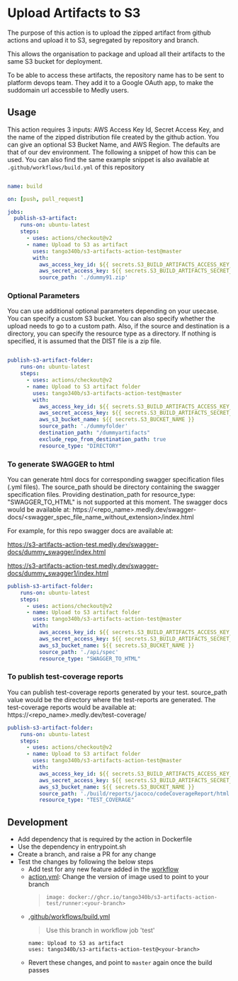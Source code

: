 # Upload Artifacts to S3

The purpose of this action is to upload the zipped artifact from github actions and upload it to S3, segregated by repository and branch. 

This allows the organisation to package and upload all their artifacts to the same S3 bucket for deployment.

To be able to access these artifacts, the repository name has to be sent to platform devops team. They add it to a Google OAuth app, to make the suddomain url accessbile to Medly users.

## Usage

This action requires 3 inputs: AWS Access Key Id, Secret Access Key, and the name of the zipped distribution file created by the github action.
You can give an optional  S3 Bucket Name, and  AWS Region. The defaults are that of our dev environment.
The following a snippet of how this can be used. You can also find the same example snippet is also available at ```.github/workflows/build.yml``` of this repository

```yaml

name: build

on: [push, pull_request]

jobs:
  publish-s3-artifact:
    runs-on: ubuntu-latest
    steps:
      - uses: actions/checkout@v2
      - name: Upload to S3 as artifact
        uses: tango340b/s3-artifacts-action-test@master
        with:
          aws_access_key_id: ${{ secrets.S3_BUILD_ARTIFACTS_ACCESS_KEY_ID}}
          aws_secret_access_key: ${{ secrets.S3_BUILD_ARTIFACTS_SECRET_ACCESS_KEY}}
          source_path: './dummy91.zip'
```

### Optional Parameters

You can use additional optional parameters depending on your usecase. You can specify a custom S3 bucket. You can also specify whether the upload needs to go to a custom path. Also, if the source and destination is a directory, you can specify the resource type as a directory. If nothing is specified, it is assumed that the DIST file is a zip file.

```yaml

publish-s3-artifact-folder:
    runs-on: ubuntu-latest
    steps:
      - uses: actions/checkout@v2
      - name: Upload to S3 artifact folder
        uses: tango340b/s3-artifacts-action-test@master
        with:
          aws_access_key_id: ${{ secrets.S3_BUILD_ARTIFACTS_ACCESS_KEY_ID }}
          aws_secret_access_key: ${{ secrets.S3_BUILD_ARTIFACTS_SECRET_ACCESS_KEY }}
          aws_s3_bucket_name: ${{ secrets.S3_BUCKET_NAME }}
          source_path: './dummyfolder'
          destination_path: "/dummyartifacts"
          exclude_repo_from_destination_path: true
          resource_type: "DIRECTORY"  
```

### To generate SWAGGER to html

You can generate html docs for corresponding swagger specification files (.yml files). The source_path should be directory containing the swagger specification files. Providing destination_path for resource_type: "SWAGGER_TO_HTML" is not supported at this moment. The swagger docs would be available at:
https://<repo_name>.medly.dev/swagger-docs/<swagger_spec_file_name_without_extension>/index.html

For example, for this repo swagger docs are available at:

https://s3-artifacts-action-test.medly.dev/swagger-docs/dummy_swagger/index.html

https://s3-artifacts-action-test.medly.dev/swagger-docs/dummy_swagger1/index.html

```yaml
publish-s3-artifact-folder:
    runs-on: ubuntu-latest
    steps:
      - uses: actions/checkout@v2
      - name: Upload to S3 artifact folder
        uses: tango340b/s3-artifacts-action-test@master
        with:
          aws_access_key_id: ${{ secrets.S3_BUILD_ARTIFACTS_ACCESS_KEY_ID }}
          aws_secret_access_key: ${{ secrets.S3_BUILD_ARTIFACTS_SECRET_ACCESS_KEY }}
          aws_s3_bucket_name: ${{ secrets.S3_BUCKET_NAME }}
          source_path: './api/spec'
          resource_type: "SWAGGER_TO_HTML"
```


### To publish test-coverage reports 

You can publish test-coverage reports generated by your test. source_path value would be the directory where the test-reports are generated. The test-coverage reports would be available at: https://<repo_name>.medly.dev/test-coverage/


```yaml
publish-s3-artifact-folder:
    runs-on: ubuntu-latest
    steps:
      - uses: actions/checkout@v2
      - name: Upload to S3 artifact folder
        uses: tango340b/s3-artifacts-action-test@master
        with:
          aws_access_key_id: ${{ secrets.S3_BUILD_ARTIFACTS_ACCESS_KEY_ID }}
          aws_secret_access_key: ${{ secrets.S3_BUILD_ARTIFACTS_SECRET_ACCESS_KEY }}
          aws_s3_bucket_name: ${{ secrets.S3_BUCKET_NAME }}
          source_path: './build/reports/jacoco/codeCoverageReport/html'
          resource_type: "TEST_COVERAGE"
```
## Development

- Add dependency that is required by the action in Dockerfile
- Use the dependency in entrypoint.sh
- Create a branch, and raise a PR for any change
- Test the changes by following the below steps
  - Add test for any new feature added in the [workflow](.github/workflows/build.yml)
  - [action.yml](action.yml): Change the version of image used to point to your branch
    > `image: docker://ghcr.io/tango340b/s3-artifacts-action-test/runner:<your-branch>`
  - [.github/workflows/build.yml](.github/workflows/build.yml)
    > Use this branch in workflow job 'test'
      ```
      name: Upload to S3 as artifact
      uses: tango340b/s3-artifacts-action-test@<your-branch>
      ```
  - Revert these changes, and point to `master` again once the build passes

